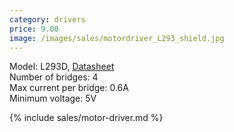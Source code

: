 ```yaml
---
category: drivers
price: 9.00
image: /images/sales/motordriver_L293_shield.jpg
---
```

Model: L293D, [Datasheet](http://arduino.cc/documents/datasheets/L293D.pdf)\
Number of bridges: 4\
Max current per bridge: 0.6A\
Minimum voltage: 5V

{% include sales/motor-driver.md %}
